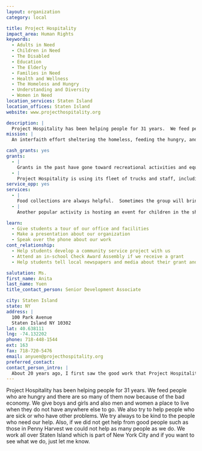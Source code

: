 ```yaml
---
layout: organization
category: local

title: Project Hospitality
impact_area: Human Rights
keywords: 
  - Adults in Need
  - Children in Need
  - The Disabled
  - Education
  - The Elderly
  - Families in Need
  - Health and Wellness
  - The Homeless and Hungry
  - Understanding and Diversity
  - Women in Need
location_services: Staten Island
location_offices: Staten Island
website: www.projecthospitality.org

description: |
  Project Hospitality has been helping people for 31 years.  We feed people who are hungry and there are so many of them now because of the bad economy.  We give boys and girls and also men and women a place to live when they do not have anywhere else to go.  We also try to help people who are sick or who have other problems.  We try always to be kind to the people who need our help.  Also, if we did not get help from good people such as those in Penny Harvest we could not help as many people as we do.  We work all over Staten Island which is part of New York City and if you want to see what we do, just let me know.
mission: |
  An interfaith effort sheltering the homeless, feeding the hungry, and caring for people with AIDS.

cash_grants: yes
grants: 
  - |
    Grants in the past have gone toward recreational activities and equipment at our family shelter, educational and arts & crafts supplies, meals at our soup kitchen, food items for the food pantry, and general support.
  - |
    Project Hospitality is using its fleet of trucks and staff, including our Mobile Food Pantry, to distribute non-perishable food, blankets, personal hygiene products, and other essentials throughout the island to those who have been adversely affected by Super storm Sandy.  We have distributed gift cards, coordinated clothing drives, and a free store out of the city’s Restoration Center. Through our soup kitchens and food pantries, including our mobile food pantry, we served a total of 242,300 meals during the month of November 2012, immediately following Hurricane Sandy. We continue to provide assistance to Staten  Islanders that were impacted by the storm.
service_opp: yes
services: 
  - |
    Food collections are always helpful.  Sometimes the group will bring the food to the pantry and help sort the items for shelving.  We do a presentation about the food pantry.
  - |
    Another popular activity is hosting an event for children in the shelter.  Others have made decorations for the shelter or soup kitchen.

learn: 
  - Give students a tour of our office and facilities
  - Make a presentation about our organization
  - Speak over the phone about our work
cont_relationship: 
  - Help students develop a community service project with us
  - Attend an in-school Check Award Assembly if we receive a grant
  - Help students tell local newspapers and media about their grant and/or project with us

salutation: Ms.
first_name: Anita
last_name: Yuen
title_contact_person: Senior Development Associate

city: Staten Island
state: NY
address: |
  100 Park Avenue  
  Staten Island NY 10302
lat: 40.638111
lng: -74.132202
phone: 718-448-1544
ext: 163
fax: 718-720-5476
email: anyuen@projecthospitality.org
preferred_contact: 
contact_person_intro: |
  About 20 years ago, I first saw the good work that Project Hospitality does helping people.  I started working all the time with Project Hospitality 20 years ago.  Every day when I come to work I see wonderful things being done to help others – feeding people, giving people a place to live, and especially being kind to people who may not have many friends or others to help them.  I try to get others to help us so we can do even more things for people who need help.  Thanks so much for thinking about helping us.  I hope you will.   I have worked with several Common Cents schools iin recent years.  I think Common Cents is a great idea!
---
```

Project Hospitality has been helping people for 31 years.  We feed people who are hungry and there are so many of them now because of the bad economy.  We give boys and girls and also men and women a place to live when they do not have anywhere else to go.  We also try to help people who are sick or who have other problems.  We try always to be kind to the people who need our help.  Also, if we did not get help from good people such as those in Penny Harvest we could not help as many people as we do.  We work all over Staten Island which is part of New York City and if you want to see what we do, just let me know.